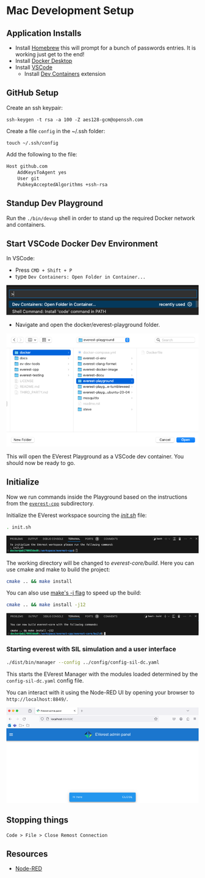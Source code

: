 # Mac Development Setup

## Application Installs

* Install [Homebrew](https://brew.sh/) this will prompt for a bunch of passwords entries. It is working just get to the end!
* Install [Docker Desktop](https://docs.docker.com/desktop/install/mac-install/)
* Install [VSCode](https://formulae.brew.sh/cask/visual-studio-code)
    * Install [Dev Containers](https://marketplace.visualstudio.com/items?itemName=ms-vscode-remote.remote-containers) extension

## GitHub Setup

Create an ssh keypair:

```
ssh-keygen -t rsa -a 100 -Z aes128-gcm@openssh.com
```

Create a file `config` in the ~/.ssh folder:

```
touch ~/.ssh/config
```

Add the following to the file:

```
Host github.com
    AddKeysToAgent yes
    User git
    PubkeyAcceptedAlgorithms +ssh-rsa
```

## Standup Dev Playground

Run the `./bin/devup` shell in order to stand up the required Docker network and containers.

## Start VSCode Docker Dev Environment

In VSCode:

* Press `CMD + Shift + P`
* type `Dev Containers: Open Folder in Container...`

![Shift + P](images/shot1_cmd_p.png "Shift + P")

* Navigate and open the docker/everest-playground folder. 

![Open Folder in Container..](images/shot2_open_folder.png "Folder in Container..")

This will open the EVerest Playground as a VSCode dev container. You should now be ready to go.

## Initialize 

Now we run commands inside the Playground based on the instructions from the [`everest-cpp`](/everest-cpp/README.md)
subdirectory.

Initialize the EVerest workspace sourcing the *[init.sh](./init.sh)* file:

```bash
. init.sh
```

![init.sh](images/shot3_init.png "init.sh")

The working directory will be changed to *everest-core/build*. Here you can use cmake and make to build the project:

```bash
cmake .. && make install
```

You can also use [make's -j flag](https://www.gnu.org/software/make/manual/html_node/Parallel.html) to speed up
the build:

```bash
cmake .. && make install -j12
```

![make install](images/shot4_install.png "make install")

### Starting everest with SIL simulation and a user interface

```bash
./dist/bin/manager --config ../config/config-sil-dc.yaml
```

This starts the EVerest Manager with the modules loaded determined by the `config-sil-dc.yaml` config file.

You can interact with it using the Node-RED UI by opening your browser to `http://localhost:8849/`.

![EVerest Admin Panel](images/shot5_admin_panel.png "EVerest Admin Panel")

## Stopping things

`Code > File > Close Remost Connection`

## Resources

* [Node-RED](https://nodered.org/)
